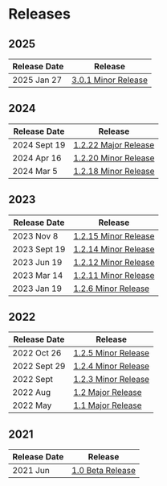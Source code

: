 # Releases

## 2025

| Release Date | Release                                     |
| ------------ | ------------------------------------------- |
| 2025 Jan 27  | [3.0.1 Minor Release](/reference/releases/2025-jan-3.0.1.md)  |

## 2024

| Release Date | Release                                     |
| ------------ | ------------------------------------------- |
| 2024 Sept 19   | [1.2.22 Major Release](/reference/releases/2024-sept-1.2.22.md)  |
| 2024 Apr 16   | [1.2.20 Minor Release](/reference/releases/2024-apr-1.2.20.md)  |
| 2024 Mar 5   | [1.2.18 Minor Release](/reference/releases/2024-mar-1.2.18.md)  |

## 2023

| Release Date | Release                                     |
| ------------ | ------------------------------------------- |
| 2023 Nov 8   | [1.2.15 Minor Release](/reference/releases/2023-nov-1.2.15.md)  |
| 2023 Sept 19 | [1.2.14 Minor Release](/reference/releases/2023-sept-1.2.14.md) |
| 2023 Jun 19  | [1.2.12 Minor Release](/reference/releases/2023-jun-1.2.12.md)  |
| 2023 Mar 14  | [1.2.11 Minor Release](/reference/releases/2023-mar-1.2.11.md)  |
| 2023 Jan 19  | [1.2.6 Minor Release](/reference/releases/2023-jan-1.2.6.md)    |

## 2022

| Release Date | Release                                   |
| ------------ | ----------------------------------------- |
| 2022 Oct 26  | [1.2.5 Minor Release](/reference/releases/2022-oct-1.2.5.md)  |
| 2022 Sept 29 | [1.2.4 Minor Release](/reference/releases/2022-sept-1.2.4.md) |
| 2022 Sept    | [1.2.3 Minor Release](/reference/releases/2022-sept.md)       |
| 2022 Aug     | [1.2 Major Release](/reference/releases/2022-aug.md)          |
| 2022 May     | [1.1 Major Release](/reference/releases/2022-may.md)          |

## 2021

| Release Date | Release                         |
| ------------ | ------------------------------- |
| 2021 Jun     | [1.0 Beta Release](/reference/releases/2021-jun.md) |
